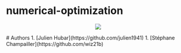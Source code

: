 # numerical-optimization
<p align="center">
  <img src= https://github.com/julien1941/numerical-optimization/blob/master/image/tenor.gif/>
</p>
# Authors
1. [Julien Hubar](https://github.com/julien1941)
1. [Stéphane Champailler](https://github.com/wiz21b)
